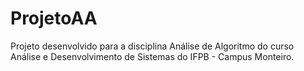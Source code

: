 # ProjetoAA

Projeto desenvolvido para a disciplina Análise de Algoritmo do curso Análise e Desenvolvimento de Sistemas do IFPB - Campus Monteiro.
